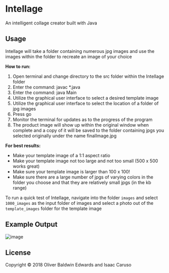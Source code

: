 # Intellage

An intelligent collage creator built with Java

## Usage

Intellage will take a folder containing numerous jpg images and use the images within the folder to recreate an image of your choice

**How to run:**
1. Open terminal and change directory to the src folder within the Intellage folder
2. Enter the command: javac *.java
3. Enter the command: java Main
4. Utilize the graphical user interface to select a desired template image 
5. Utilize the graphical user interface to select the location of a folder of jpg images
6. Press go
7. Monitor the terminal for updates as to the progress of the program
8. The product image will show up within the original window when complete and a copy of it will be saved to the folder containing jpgs you selected originally under the name finalImage.jpg

**For best results:**
- Make your template image of a 1:1 aspect ratio
- Make your template image not too large and not too small (500 x 500 works great)
- Make sure your template image is larger than 100 x 100!
- Make sure there are a large number of jpgs of varying colors in the folder you choose and that they are relatively small jpgs (in the kb range)

To run a quick test of Intellage, navigate into the folder `images` and select `1000_images` as the input folder of images and select a photo out of the `template_images` folder for the template image 


## Example Output 
![image](example_creations/afghangirl_lowres.jpg)

## License

Copyright © 2018 Oliver Baldwin Edwards and Isaac Caruso


